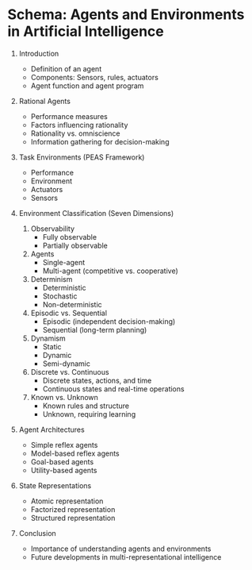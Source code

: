 # Schema: Agents and Environments in Artificial Intelligence

1. Introduction
   - Definition of an agent
   - Components: Sensors, rules, actuators
   - Agent function and agent program

2. Rational Agents
   - Performance measures
   - Factors influencing rationality
   - Rationality vs. omniscience
   - Information gathering for decision-making

3. Task Environments (PEAS Framework)
   - Performance
   - Environment
   - Actuators
   - Sensors

4. Environment Classification (Seven Dimensions)
   1. Observability
      - Fully observable
      - Partially observable
   2. Agents
      - Single-agent
      - Multi-agent (competitive vs. cooperative)
   3. Determinism
      - Deterministic
      - Stochastic
      - Non-deterministic
   4. Episodic vs. Sequential
      - Episodic (independent decision-making)
      - Sequential (long-term planning)
   5. Dynamism
      - Static
      - Dynamic
      - Semi-dynamic
   6. Discrete vs. Continuous
      - Discrete states, actions, and time
      - Continuous states and real-time operations
   7. Known vs. Unknown
      - Known rules and structure
      - Unknown, requiring learning

5. Agent Architectures
   - Simple reflex agents
   - Model-based reflex agents
   - Goal-based agents
   - Utility-based agents

6. State Representations
   - Atomic representation
   - Factorized representation
   - Structured representation

7. Conclusion
   - Importance of understanding agents and environments
   - Future developments in multi-representational intelligence
